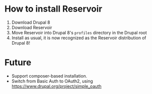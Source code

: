 # How to install Reservoir

1. Download Drupal 8
2. Download Reservoir
3. Move Reservoir into Drupal 8's `profiles` directory in the Drupal root
4. Install as usual, it is now recognized as the Reservoir distribution of Drupal 8!




# Future

- Support composer-based installation.
- Switch from Basic Auth to OAuth2, using <https://www.drupal.org/project/simple_oauth>

